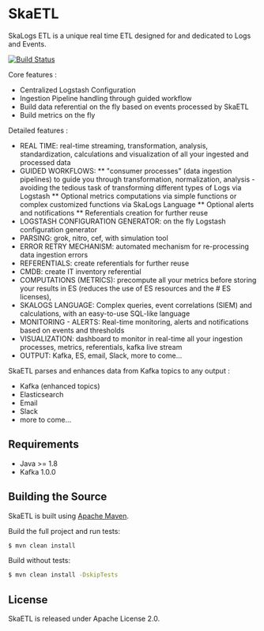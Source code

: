 # SkaETL

SkaLogs ETL is a unique real time ETL designed for and dedicated to Logs and Events.
 
[![Build Status](https://travis-ci.com/skalogs/SkaETL.svg?branch=master)](https://travis-ci.com/skalogs/SkaETL)

Core features :

 * Centralized Logstash Configuration
 * Ingestion Pipeline handling through guided workflow
 * Build data referential on the fly based on events processed by SkaETL
 * Build metrics on the fly

Detailed features :

 * REAL TIME: real-time streaming, transformation, analysis, standardization, calculations and visualization of all your        ingested and processed data
 * GUIDED WORKFLOWS:
   ** "consumer processes" (data ingestion pipelines) to guide you through transformation, normalization, analysis - avoiding      the tedious task of transforming different types of Logs via Logstash
   ** Optional metrics computations via simple functions or complex customized functions via SkaLogs Language
   ** Optional alerts and notifications
   ** Referentials creation for further reuse
 * LOGSTASH CONFIGURATION GENERATOR:  on the fly Logstash configuration generator
 * PARSING: grok, nitro, cef, with simulation tool
 * ERROR RETRY MECHANISM: automated mechanism for re-processing data ingestion errors
 * REFERENTIALS: create referentials for further reuse
 * CMDB: create IT inventory referential
 * COMPUTATIONS (METRICS): precompute all your metrics before storing your results in ES (reduces the use of ES resources and    the # ES licenses),
 * SKALOGS LANGUAGE: Complex queries, event correlations (SIEM) and calculations, with an easy-to-use SQL-like language
 * MONITORING - ALERTS: Real-time monitoring, alerts and notifications based on events and thresholds
 * VISUALIZATION: dashboard to monitor in real-time all your ingestion processes, metrics, referentials, kafka live stream
 * OUTPUT: Kafka, ES, email, Slack, more to come...
 
SkaETL parses and enhances data from Kafka topics to any output :
* Kafka (enhanced topics)
* Elasticsearch
* Email
* Slack
* more to come...

## Requirements

* Java >= 1.8 
* Kafka 1.0.0


## Building the Source

SkaETL is built using [Apache Maven](http://maven.apache.org/).

Build the full project and run tests: 
```sh
$ mvn clean install
```

Build without tests: 
```sh
$ mvn clean install -DskipTests
```

## License

SkaETL is released under Apache License 2.0.
